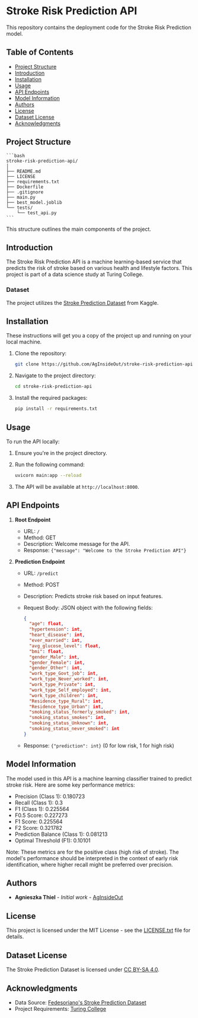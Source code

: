 # Stroke Risk Prediction API

This repository contains the deployment code for the Stroke Risk Prediction model.

## Table of Contents

- [Project Structure](#project-structure)
- [Introduction](#introduction)
- [Installation](#installation)
- [Usage](#usage)
- [API Endpoints](#api-endpoints)
- [Model Information](#model-information)
- [Authors](#authors)
- [License](#license)
- [Dataset License](#dataset-license)
- [Acknowledgments](#acknowledgments)

## Project Structure

    ```bash
    stroke-risk-prediction-api/
    │
    ├── README.md
    ├── LICENSE
    ├── requirements.txt
    ├── Dockerfile
    ├── .gitignore
    ├── main.py
    ├── best_model.joblib
    └── tests/
        └── test_api.py
    ```

This structure outlines the main components of the project.

## Introduction

The Stroke Risk Prediction API is a machine learning-based service that predicts the risk of stroke based on various health and lifestyle factors. This project is part of a data science study at Turing College.

### Dataset

The project utilizes the [Stroke Prediction Dataset](https://www.kaggle.com/datasets/fedesoriano/stroke-prediction-dataset) from Kaggle.

## Installation

These instructions will get you a copy of the project up and running on your local machine.

1. Clone the repository:

    ```bash
    git clone https://github.com/AgInsideOut/stroke-risk-prediction-api.git
    ```

2. Navigate to the project directory:

    ```bash
    cd stroke-risk-prediction-api
    ```

3. Install the required packages:

    ```bash
    pip install -r requirements.txt
    ```

## Usage

To run the API locally:

1. Ensure you're in the project directory.
2. Run the following command:

    ```bash
    uvicorn main:app --reload
    ```

3. The API will be available at `http://localhost:8000`.

## API Endpoints

1. **Root Endpoint**
   - URL: `/`
   - Method: GET
   - Description: Welcome message for the API.
   - Response: `{"message": "Welcome to the Stroke Prediction API"}`

2. **Prediction Endpoint**
   - URL: `/predict`
   - Method: POST
   - Description: Predicts stroke risk based on input features.
   - Request Body: JSON object with the following fields:

     ```json
     {
       "age": float,
       "hypertension": int,
       "heart_disease": int,
       "ever_married": int,
       "avg_glucose_level": float,
       "bmi": float,
       "gender_Male": int,
       "gender_Female": int,
       "gender_Other": int,
       "work_type_Govt_job": int,
       "work_type_Never_worked": int,
       "work_type_Private": int,
       "work_type_Self_employed": int,
       "work_type_children": int,
       "Residence_type_Rural": int,
       "Residence_type_Urban": int,
       "smoking_status_formerly_smoked": int,
       "smoking_status_smokes": int,
       "smoking_status_Unknown": int,
       "smoking_status_never_smoked": int
     }
     ```

   - Response: `{"prediction": int}` (0 for low risk, 1 for high risk)

## Model Information

The model used in this API is a machine learning classifier trained to predict stroke risk. Here are some key performance metrics:

- Precision (Class 1): 0.180723
- Recall (Class 1): 0.3
- F1 (Class 1): 0.225564
- F0.5 Score: 0.227273
- F1 Score: 0.225564
- F2 Score: 0.321782
- Prediction Balance (Class 1): 0.081213
- Optimal Threshold (F1): 0.10101

Note: These metrics are for the positive class (high risk of stroke). The model's performance should be interpreted in the context of early risk identification, where higher recall might be preferred over precision.

## Authors

- **Agnieszka Thiel** - *Initial work* - [AgInsideOut](https://github.com/AgInsideOut)

## License

This project is licensed under the MIT License - see the [LICENSE.txt](https://github.com/TuringCollegeSubmissions/athiel-DA.4.1/blob/master/LICENSE) file for details.

## Dataset License

The Stroke Prediction Dataset is licensed under [CC BY-SA 4.0](https://creativecommons.org/licenses/by-sa/4.0/).

## Acknowledgments

- Data Source: [Fedesoriano's Stroke Prediction Dataset](https://www.kaggle.com/datasets/fedesoriano/stroke-prediction-dataset)
- Project Requirements: [Turing College](https://github.com/TuringCollegeSubmissions)
